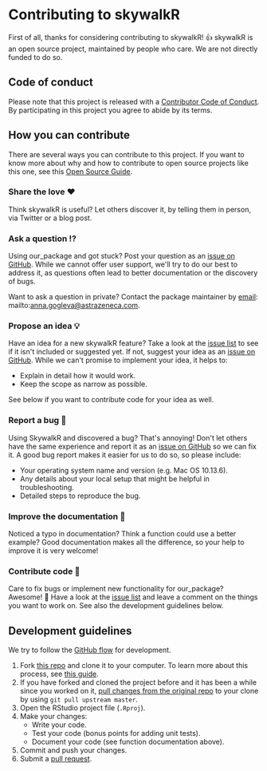 # Contributing to skywalkR

<!-- This CONTRIBUTING.md is adapted from https://gist.github.com/peterdesmet/e90a1b0dc17af6c12daf6e8b2f044e7c -->

First of all, thanks for considering contributing to skywalkR! 👍
skywalkR is an open source project, maintained by people who care. We are not directly funded to do so.

[repo]: https://github.com/AstraZeneca/skywalkR
[issues]: https://github.com/AstraZeneca/skywalkR/issues
[new_issue]: https://github.com/AstraZeneca/skywalkR/issues/new
[citation]: TBA
[email]: mailto:anna.gogleva@astrazeneca.com

## Code of conduct

Please note that this project is released with a [Contributor Code of Conduct](CODE_OF_CONDUCT.md). By participating in this project you agree to abide by its terms.

## How you can contribute

There are several ways you can contribute to this project. If you want to know more about why and how to contribute to open source projects like this one, see this [Open Source Guide](https://opensource.guide/how-to-contribute/).

### Share the love ❤️

Think skywalkR is useful? Let others discover it, by telling them in person, via Twitter or a blog post.

### Ask a question ⁉️

Using our_package and got stuck? Post your question as an [issue on GitHub][new_issue]. While we cannot offer user support, we'll try to do our best to address it, as questions often lead to better documentation or the discovery of bugs.

Want to ask a question in private? Contact the package maintainer by [email]: mailto:anna.gogleva@astrazeneca.com.

### Propose an idea 💡

Have an idea for a new skywalkR feature? Take a look at the [issue list][issues] to see if it isn't included or suggested yet. If not, suggest your idea as an [issue on GitHub][new_issue]. While we can't promise to implement your idea, it helps to:

* Explain in detail how it would work.
* Keep the scope as narrow as possible.

See below if you want to contribute code for your idea as well.

### Report a bug 🐛

Using SkywalkR and discovered a bug? That's annoying! Don't let others have the same experience and report it as an [issue on GitHub][new_issue] so we can fix it. A good bug report makes it easier for us to do so, so please include:

* Your operating system name and version (e.g. Mac OS 10.13.6).
* Any details about your local setup that might be helpful in troubleshooting.
* Detailed steps to reproduce the bug.

### Improve the documentation 📖

Noticed a typo in documentation? Think a function could use a better example? Good documentation makes all the difference, so your help to improve it is very welcome!

### Contribute code 📝

Care to fix bugs or implement new functionality for our_package? Awesome! 👏 Have a look at the [issue list][issues] and leave a comment on the things you want to work on. See also the development guidelines below.

## Development guidelines

We try to follow the [GitHub flow](https://guides.github.com/introduction/flow/) for development.

1. Fork [this repo][repo] and clone it to your computer. To learn more about this process, see [this guide](https://guides.github.com/activities/forking/).
2. If you have forked and cloned the project before and it has been a while since you worked on it, [pull changes from the original repo](https://help.github.com/articles/merging-an-upstream-repository-into-your-fork/) to your clone by using `git pull upstream master`.
3. Open the RStudio project file (`.Rproj`).
4. Make your changes:
    * Write your code.
    * Test your code (bonus points for adding unit tests).
    * Document your code (see function documentation above).
5. Commit and push your changes.
6. Submit a [pull request](https://guides.github.com/activities/forking/#making-a-pull-request).
